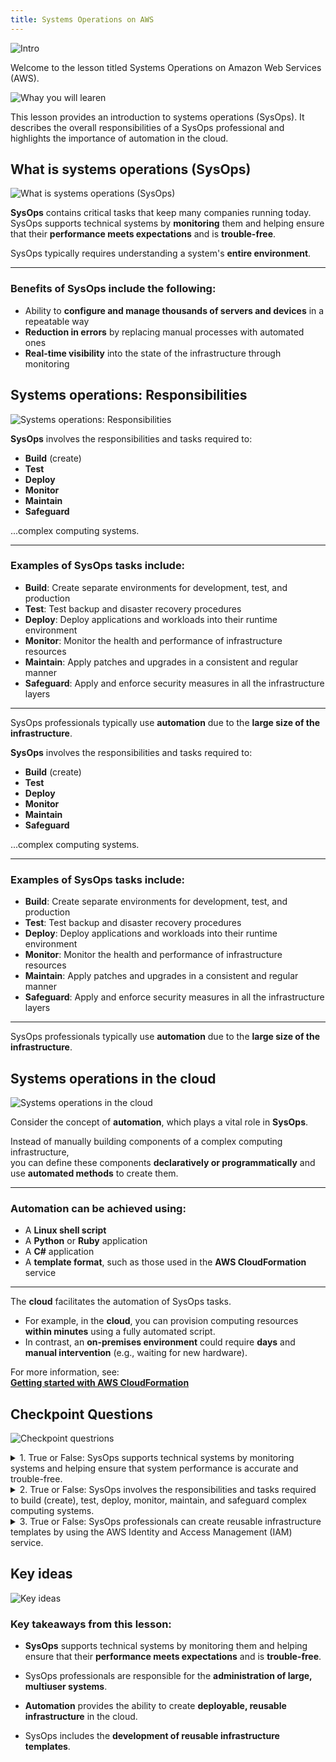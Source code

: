 ```yaml
---
title: Systems Operations on AWS
---
```

![Intro](../../../assets/system-operations/sys_ops_aws/intro.png)

Welcome to the lesson titled Systems Operations on Amazon Web Services (AWS).

![Whay you will learen](../../../assets/system-operations/sys_ops_aws/targets.png)

This lesson provides an introduction to systems operations (SysOps). It describes the overall responsibilities of a SysOps professional and highlights the importance of automation in the cloud.

## What is systems operations (SysOps)

![What is systems operations (SysOps)](../../../assets/system-operations/sys_ops_aws/whats_sys_ops.png)

**SysOps** contains critical tasks that keep many companies running today.  
SysOps supports technical systems by **monitoring** them and helping ensure that their **performance meets expectations** and is **trouble-free**.

SysOps typically requires understanding a system's **entire environment**.

---

### Benefits of SysOps include the following:

- Ability to **configure and manage thousands of servers and devices** in a repeatable way  
- **Reduction in errors** by replacing manual processes with automated ones  
- **Real-time visibility** into the state of the infrastructure through monitoring

## Systems operations: Responsibilities

![Systems operations: Responsibilities](../../../assets/system-operations/sys_ops_aws/responsibilities.png)

**SysOps** involves the responsibilities and tasks required to:

- **Build** (create)
- **Test**
- **Deploy**
- **Monitor**
- **Maintain**
- **Safeguard**

...complex computing systems.

---

### Examples of SysOps tasks include:

- **Build**: Create separate environments for development, test, and production  
- **Test**: Test backup and disaster recovery procedures  
- **Deploy**: Deploy applications and workloads into their runtime environment  
- **Monitor**: Monitor the health and performance of infrastructure resources  
- **Maintain**: Apply patches and upgrades in a consistent and regular manner  
- **Safeguard**: Apply and enforce security measures in all the infrastructure layers

---

SysOps professionals typically use **automation** due to the **large size of the infrastructure**.

**SysOps** involves the responsibilities and tasks required to:

- **Build** (create)
- **Test**
- **Deploy**
- **Monitor**
- **Maintain**
- **Safeguard**

...complex computing systems.

---

### Examples of SysOps tasks include:

- **Build**: Create separate environments for development, test, and production  
- **Test**: Test backup and disaster recovery procedures  
- **Deploy**: Deploy applications and workloads into their runtime environment  
- **Monitor**: Monitor the health and performance of infrastructure resources  
- **Maintain**: Apply patches and upgrades in a consistent and regular manner  
- **Safeguard**: Apply and enforce security measures in all the infrastructure layers

---

SysOps professionals typically use **automation** due to the **large size of the infrastructure**.

## Systems operations in the cloud

![Systems operations in the cloud](../../../assets/system-operations/sys_ops_aws/sys_ops_cloud.png)

Consider the concept of **automation**, which plays a vital role in **SysOps**.

Instead of manually building components of a complex computing infrastructure,  
you can define these components **declaratively or programmatically** and use **automated methods** to create them.

---

### Automation can be achieved using:

- A **Linux shell script**
- A **Python** or **Ruby** application
- A **C#** application
- A **template format**, such as those used in the **AWS CloudFormation** service

---

The **cloud** facilitates the automation of SysOps tasks.

- For example, in the **cloud**, you can provision computing resources **within minutes** using a fully automated script.
- In contrast, an **on-premises environment** could require **days** and **manual intervention** (e.g., waiting for new hardware).

For more information, see:  
**[Getting started with AWS CloudFormation](https://docs.aws.amazon.com/AWSCloudFormation/latest/UserGuide/GettingStarted.html)**

## Checkpoint Questions

![Checkpoint questrions](../../../assets/system-operations/sys_ops_aws/questions.png)

<details>
<summary>1. True or False: SysOps supports technical systems by monitoring systems and helping ensure that system performance is accurate and trouble-free.</summary>
✅ **True**
</details>

<details>
<summary>2. True or False: SysOps involves the responsibilities and tasks required to build (create), test, deploy, monitor, maintain, and safeguard complex computing systems.</summary>
✅ **True**
</details>

<details>
<summary>3. True or False: SysOps professionals can create reusable infrastructure templates by using the AWS Identity and Access Management (IAM) service.</summary>
❌ **False** – SysOps professionals use **AWS CloudFormation** to create these templates.
</details>

## Key ideas

![Key ideas](../../../assets/system-operations/sys_ops_aws/takeaways.png)

### Key takeaways from this lesson:

- **SysOps** supports technical systems by monitoring them and helping ensure that their **performance meets expectations** and is **trouble-free**.

- SysOps professionals are responsible for the **administration of large, multiuser systems**.

- **Automation** provides the ability to create **deployable, reusable infrastructure** in the cloud.

- SysOps includes the **development of reusable infrastructure templates**.

